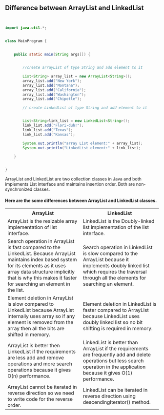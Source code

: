 ## Difference between ArrayList and LinkedList

```Java


import java.util.*;


class MainProgram {
	
	
	public static main(String args[]) {


		//create arrayList of type String and add element to it

		List<String> array_list = new ArrayList<String>();
		array_list.add("New York");
		array_list.add("Montana");
		array_list.add("California");
		array_list.add("Washington");
		array_list.add("Chipotle");

		// create LinkedList of type String and add element to it


		List<String>link_list = new LinkedList<String>();
		link_list.add("Flori-duh!");
		link_list.add("Texas");
		link_list.add("Kansas");

		System.out.println("array List element:" + array_list);
		System.out.println("LinkedList element:" + link_list);

	}


} 

```


<p>ArrayList and LinkedList are two collection classes in Java and both implements List interface and maintains insertion order. Both are non-synchronized classes.</p>
<h4>Here are the some differences between ArrayList and LinkedList classes.</h4>

<table class="tabletalt">
  <tr>
    <th>ArrayList</th>
    <th>LinkedList</th>
  </tr>
  <tr>
    <td>ArrayList is the resizable array implementation of list interface.</td>
    <td>LinkedList is the Doubly-linked list implementation of the list interface.</td>
  </tr>
  <tr>
  	<td>Search operation in ArrayList is fast compared to the LinkedList. Because ArrayList maintains index based system for its elements as it uses array data structure implicitly that is why this makes it faster for searching an element in the list.</td>
    <td>Search operation in LinkedList is slow compared to the ArrayList because it implements doubly linked list which requires the traversal through all the elements for searching an element.</td> 
  </tr>
  <tr>
    <td>Element deletion in ArrayList is slow compared to LinkedList because ArrayList internally uses array so if any element is removed from the array then all the bits are shifted in memory.</td>
    <td>Element deletion in LinkedList is faster compared to ArrayList because LinkedList uses doubly linked list so no bit shifting is required in memory.</td>
  </tr>
  <tr>
    <td>ArrayList is better then LinkedList if the requirements are less add and remove operations and more search operations because it gives O(n) performance.</td>
    <td>LinkedList is better than ArrayList if the requirements are frequently add and delete operations but less search operation in the application because it gives O(1) performance.</td>
  </tr>
  <tr>
    <td>ArrayList cannot be iterated in reverse direction so we need to write code for the reverse order.</td>
    <td>LinkedList can be iterated in reverse direction using descendingIterator() method.</td>
  </tr>

</table>

